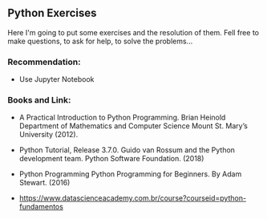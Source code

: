 ## Python Exercises

Here I'm going to put some exercises and the resolution of them. 
Fell free to make questions, to ask for help, to solve the problems...

### Recommendation:

- Use Jupyter Notebook

### Books and Link: 

- A Practical Introduction to Python Programming. Brian Heinold Department of Mathematics and Computer Science Mount St. Mary’s University (2012).

- Python Tutorial, Release 3.7.0. Guido van Rossum and the Python development team. Python Software Foundation. (2018)

- Python Programming Python Programming for Beginners. By Adam Stewart. (2016)

- https://www.datascienceacademy.com.br/course?courseid=python-fundamentos
